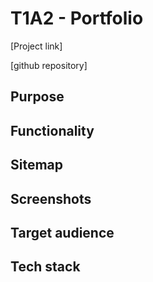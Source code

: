 # T1A2 - Portfolio

[Project link]

[github repository]

## Purpose

## Functionality

## Sitemap

## Screenshots

## Target audience

## Tech stack